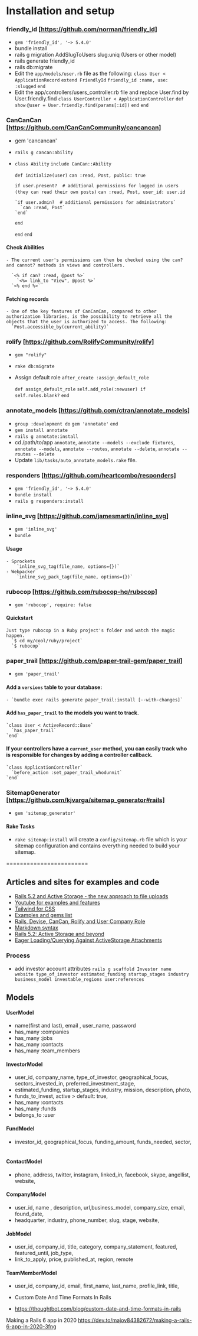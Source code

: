 # Installation and setup

### friendly_id [https://github.com/norman/friendly_id]

  - `gem 'friendly_id', '~> 5.4.0'`
  - bundle install
  - rails g migration AddSlugToUsers slug:uniq (Users or other model)
  - rails generate friendly_id
  - rails db:migrate
  - Edit the `app/models/user.rb` file as the following:
    `class User < ApplicationRecord`
      `extend FriendlyId`
      `friendly_id :name, use: :slugged`
    `end`
  - Edit the app/controllers/users_controller.rb file and replace User.find by User.friendly.find
      `class UserController < ApplicationController`
        `def show`
          `@user = User.friendly.find(params[:id])`
        `end`
      `end`


### CanCanCan [https://github.com/CanCanCommunity/cancancan]

  - gem 'cancancan'
  - `rails g cancan:ability`
  - `class Ability`
      `include CanCan::Ability`

      `def initialize(user)`
      `can :read, Post, public: true`

      `if user.present?  # additional permissions for logged in users (they can read their own posts)`
        `can :read, Post, user_id: user.id`

        `if user.admin?  # additional permissions for administrators`
          `can :read, Post`
        `end`
      `end`

      `end`
    `end`

  #### Check Abilities
    - The current user's permissions can then be checked using the can? and cannot? methods in views and controllers.

      `<% if can? :read, @post %>`
        `<%= link_to "View", @post %>`
      `<% end %>`

  #### Fetching records
    - One of the key features of CanCanCan, compared to other authorization libraries, is the possibility to retrieve all the objects that the user is authorized to access. The following:
      `Post.accessible_by(current_ability)`


### rolify [https://github.com/RolifyCommunity/rolify]
  - `gem "rolify"`
  - `rake db:migrate`
  - Assign default role
    `after_create :assign_default_role`

    `def assign_default_role`
      `self.add_role(:newuser) if self.roles.blank?`
    `end`


### annotate_models [https://github.com/ctran/annotate_models]

  - `group :development do`
      `gem 'annotate'`
    `end`
  - `gem install annotate`
  - `rails g annotate:install`
  - cd /path/to/app
      `annotate`, `annotate --models --exclude fixtures`, `annotate --models`, `annotate --routes`, `annotate --delete`, `annotate --routes --delete`
  - Update `lib/tasks/auto_annotate_models.rake` file.

### responders [https://github.com/heartcombo/responders]
  - `gem 'friendly_id', '~> 5.4.0'`
  - `bundle install`
  - `rails g responders:install`

### inline_svg [https://github.com/jamesmartin/inline_svg]

  - `gem 'inline_svg'`
  - `bundle`

  #### Usage
    - Sprockets
        `inline_svg_tag(file_name, options={})`
    - Webpacker
        `inline_svg_pack_tag(file_name, options={})`


### rubocop [https://github.com/rubocop-hq/rubocop]

  - `gem 'rubocop', require: false`
  
  #### Quickstart
    Just type rubocop in a Ruby project's folder and watch the magic happen.
      `$ cd my/cool/ruby/project`
      `$ rubocop`


### paper_trail [https://github.com/paper-trail-gem/paper_trail]

  - `gem 'paper_trail'`
  
  #### Add a `versions` table to your database:
    - `bundle exec rails generate paper_trail:install [--with-changes]`


  #### Add `has_paper_trail` to the models you want to track.
    `class User < ActiveRecord::Base`
      `has_paper_trail`
    `end`
  #### If your controllers have a `current_user` method, you can easily track who is responsible for changes by adding a controller callback.
    `class ApplicationController`
      `before_action :set_paper_trail_whodunnit`
    `end`

### SitemapGenerator [https://github.com/kjvarga/sitemap_generator#rails]
  - `gem 'sitemap_generator'`

  #### Rake Tasks
  - `rake sitemap:install` will create a `config/sitemap.rb` file which is your sitemap configuration and contains everything needed to build your sitemap.










========================


## Articles and sites for examples and code

  - [Rails 5.2 and Active Storage - the new approach to file uploads](https://prograils.com/posts/rails-5-2-active-storage-new-approach-to-file-uploads)
  - [Youtube for examples and features](https://www.youtube.com/c/Deanin/videos)
  - [Tailwind for CSS](https://tailwindcss.com/)
  - [Examples and gems list](https://briansigafoos.com/rails-gists/)
  - [Rails, Devise, CanCan, Rolify and User Company Role](https://coderwall.com/p/eudimq/rails-devise-cancan-rolify-and-user-company-role)
  - [Markdown syntax](https://www.markdownguide.org/basic-syntax)
  - [Rails 5.2: Active Storage and beyond](https://evilmartians.com/chronicles/rails-5-2-active-storage-and-beyond)
  - [Eager Loading/Querying Against ActiveStorage Attachments](https://jasoncharnes.com/eager-loading-querying-against-activestorage-attachments/)




### Process
- add investor account attributes
  `rails g scaffold Investor name website type_of_investor estimated_funding startup_stages industry business_model investable_regions user:references`

## Models

#### UserModel
- name(first and last), email , user_name, password
- has_many :companies
- has_many :jobs
- has_many :contacts
- has_many :team_members

#### InvestorModel
- user_id, company_name, type_of_investor, geographical_focus, sectors_invested_in, preferred_investment_stage,
- estimated_funding, startup_stages, industry, mission, description, photo,
- funds_to_invest, active > default: true, 
- has_many :contacts
- has_many :funds
- belongs_to :user


#### FundModel
- investor_id, geographical_focus, funding_amount, funds_needed, sector,   

#### ContactModel
- phone, address, twitter, instagram, linked_in, facebook, skype, angellist, website, 

#### CompanyModel
- user_id, name , description, url,business_model, company_size, email, found_date, 
- headquarter, industry, phone_number, slug, stage, website, 

#### JobModel
- user_id, company_id, title, category, company_statement, featured, featured_until, job_type,
- link_to_apply, price, published_at, region, remote

#### TeamMemberModel
- user_id, company_id, email, first_name, last_name, profile_link, title, 





- Custom Date And Time Formats In Rails
- https://thoughtbot.com/blog/custom-date-and-time-formats-in-rails


Making a Rails 6 app in 2020
https://dev.to/majov84382672/making-a-rails-6-app-in-2020-3fng

